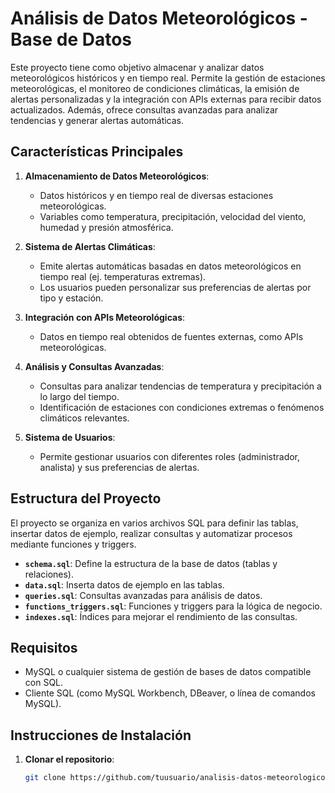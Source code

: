 # Análisis de Datos Meteorológicos - Base de Datos

Este proyecto tiene como objetivo almacenar y analizar datos meteorológicos históricos y en tiempo real. Permite la gestión de estaciones meteorológicas, el monitoreo de condiciones climáticas, la emisión de alertas personalizadas y la integración con APIs externas para recibir datos actualizados. Además, ofrece consultas avanzadas para analizar tendencias y generar alertas automáticas.

## Características Principales

1. **Almacenamiento de Datos Meteorológicos**: 
   - Datos históricos y en tiempo real de diversas estaciones meteorológicas.
   - Variables como temperatura, precipitación, velocidad del viento, humedad y presión atmosférica.

2. **Sistema de Alertas Climáticas**:
   - Emite alertas automáticas basadas en datos meteorológicos en tiempo real (ej. temperaturas extremas).
   - Los usuarios pueden personalizar sus preferencias de alertas por tipo y estación.

3. **Integración con APIs Meteorológicas**:
   - Datos en tiempo real obtenidos de fuentes externas, como APIs meteorológicas.

4. **Análisis y Consultas Avanzadas**:
   - Consultas para analizar tendencias de temperatura y precipitación a lo largo del tiempo.
   - Identificación de estaciones con condiciones extremas o fenómenos climáticos relevantes.

5. **Sistema de Usuarios**:
   - Permite gestionar usuarios con diferentes roles (administrador, analista) y sus preferencias de alertas.

## Estructura del Proyecto

El proyecto se organiza en varios archivos SQL para definir las tablas, insertar datos de ejemplo, realizar consultas y automatizar procesos mediante funciones y triggers.

- **`schema.sql`**: Define la estructura de la base de datos (tablas y relaciones).
- **`data.sql`**: Inserta datos de ejemplo en las tablas.
- **`queries.sql`**: Consultas avanzadas para análisis de datos.
- **`functions_triggers.sql`**: Funciones y triggers para la lógica de negocio.
- **`indexes.sql`**: Índices para mejorar el rendimiento de las consultas.

## Requisitos

- MySQL o cualquier sistema de gestión de bases de datos compatible con SQL.
- Cliente SQL (como MySQL Workbench, DBeaver, o línea de comandos MySQL).

## Instrucciones de Instalación

1. **Clonar el repositorio**:
   ```bash
   git clone https://github.com/tuusuario/analisis-datos-meteorologicos.git
